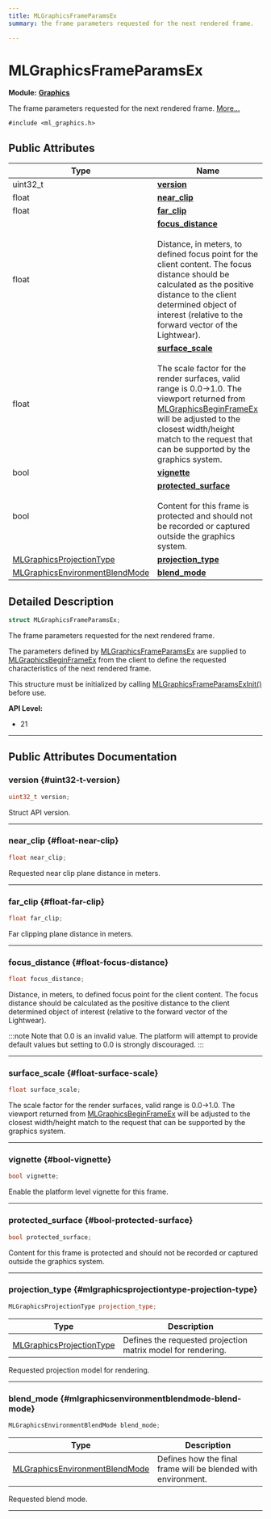 ```yaml
---
title: MLGraphicsFrameParamsEx
summary: the frame parameters requested for the next rendered frame. 

---
```


# MLGraphicsFrameParamsEx

**Module:** **[Graphics](/versioned_docs/version-14-Jun-2023/api-ref/api/Modules/group___graphics/group___graphics.md)**



The frame parameters requested for the next rendered frame.  [More...](#detailed-description)


`#include <ml_graphics.h>`

## Public Attributes

| Type           | Name           |
| -------------- | -------------- |
| uint32_t | **[version](/versioned_docs/version-14-Jun-2023/api-ref/api/Modules/group___graphics/struct_m_l_graphics_frame_params_ex.md#uint32-t-version)**  |
| float | **[near_clip](/versioned_docs/version-14-Jun-2023/api-ref/api/Modules/group___graphics/struct_m_l_graphics_frame_params_ex.md#float-near-clip)**  |
| float | **[far_clip](/versioned_docs/version-14-Jun-2023/api-ref/api/Modules/group___graphics/struct_m_l_graphics_frame_params_ex.md#float-far-clip)**  |
| float | **[focus_distance](/versioned_docs/version-14-Jun-2023/api-ref/api/Modules/group___graphics/struct_m_l_graphics_frame_params_ex.md#float-focus-distance)** <br></br>Distance, in meters, to defined focus point for the client content. The focus distance should be calculated as the positive distance to the client determined object of interest (relative to the forward vector of the Lightwear).  |
| float | **[surface_scale](/versioned_docs/version-14-Jun-2023/api-ref/api/Modules/group___graphics/struct_m_l_graphics_frame_params_ex.md#float-surface-scale)** <br></br>The scale factor for the render surfaces, valid range is 0.0->1.0. The viewport returned from [MLGraphicsBeginFrameEx](/versioned_docs/version-14-Jun-2023/api-ref/api/Modules/group___graphics/group___graphics.md#mlresult-mlgraphicsbeginframeex) will be adjusted to the closest width/height match to the request that can be supported by the graphics system.  |
| bool | **[vignette](/versioned_docs/version-14-Jun-2023/api-ref/api/Modules/group___graphics/struct_m_l_graphics_frame_params_ex.md#bool-vignette)**  |
| bool | **[protected_surface](/versioned_docs/version-14-Jun-2023/api-ref/api/Modules/group___graphics/struct_m_l_graphics_frame_params_ex.md#bool-protected-surface)** <br></br>Content for this frame is protected and should not be recorded or captured outside the graphics system.  |
| [MLGraphicsProjectionType](/versioned_docs/version-14-Jun-2023/api-ref/api/Modules/group___graphics/group___graphics.md#enums-mlgraphicsprojectiontype) | **[projection_type](/versioned_docs/version-14-Jun-2023/api-ref/api/Modules/group___graphics/struct_m_l_graphics_frame_params_ex.md#mlgraphicsprojectiontype-projection-type)**  |
| [MLGraphicsEnvironmentBlendMode](/versioned_docs/version-14-Jun-2023/api-ref/api/Modules/group___graphics/group___graphics.md#enums-mlgraphicsenvironmentblendmode) | **[blend_mode](/versioned_docs/version-14-Jun-2023/api-ref/api/Modules/group___graphics/struct_m_l_graphics_frame_params_ex.md#mlgraphicsenvironmentblendmode-blend-mode)**  |

## Detailed Description

```cpp
struct MLGraphicsFrameParamsEx;
```

The frame parameters requested for the next rendered frame. 

The parameters defined by [MLGraphicsFrameParamsEx](/versioned_docs/version-14-Jun-2023/api-ref/api/Modules/group___graphics/struct_m_l_graphics_frame_params_ex.md) are supplied to [MLGraphicsBeginFrameEx](/versioned_docs/version-14-Jun-2023/api-ref/api/Modules/group___graphics/group___graphics.md#mlresult-mlgraphicsbeginframeex) from the client to define the requested characteristics of the next rendered frame.

This structure must be initialized by calling [MLGraphicsFrameParamsExInit()](/versioned_docs/version-14-Jun-2023/api-ref/api/Modules/group___graphics/group___graphics.md#void-mlgraphicsframeparamsexinit) before use.




**API Level:**
  * 21




-----------
## Public Attributes Documentation

### version {#uint32-t-version}

```cpp
uint32_t version;
```


Struct API version. 





-----------

### near_clip {#float-near-clip}

```cpp
float near_clip;
```


Requested near clip plane distance in meters. 





-----------

### far_clip {#float-far-clip}

```cpp
float far_clip;
```


Far clipping plane distance in meters. 





-----------

### focus_distance {#float-focus-distance}

```cpp
float focus_distance;
```

Distance, in meters, to defined focus point for the client content. The focus distance should be calculated as the positive distance to the client determined object of interest (relative to the forward vector of the Lightwear). 



:::note
Note that 0.0 is an invalid value. The platform will attempt to provide default values but setting to 0.0 is strongly discouraged. 
:::



-----------

### surface_scale {#float-surface-scale}

```cpp
float surface_scale;
```

The scale factor for the render surfaces, valid range is 0.0->1.0. The viewport returned from [MLGraphicsBeginFrameEx](/versioned_docs/version-14-Jun-2023/api-ref/api/Modules/group___graphics/group___graphics.md#mlresult-mlgraphicsbeginframeex) will be adjusted to the closest width/height match to the request that can be supported by the graphics system. 





-----------

### vignette {#bool-vignette}

```cpp
bool vignette;
```


Enable the platform level vignette for this frame. 





-----------

### protected_surface {#bool-protected-surface}

```cpp
bool protected_surface;
```

Content for this frame is protected and should not be recorded or captured outside the graphics system. 





-----------

### projection_type {#mlgraphicsprojectiontype-projection-type}

```cpp
MLGraphicsProjectionType projection_type;
```



| Type | Description |
|--|--|
| [MLGraphicsProjectionType](/versioned_docs/version-14-Jun-2023/api-ref/api/Modules/group___graphics/group___graphics.md#enums-mlgraphicsprojectiontype) | Defines the requested projection matrix model for rendering.  |


Requested projection model for rendering. 





-----------

### blend_mode {#mlgraphicsenvironmentblendmode-blend-mode}

```cpp
MLGraphicsEnvironmentBlendMode blend_mode;
```



| Type | Description |
|--|--|
| [MLGraphicsEnvironmentBlendMode](/versioned_docs/version-14-Jun-2023/api-ref/api/Modules/group___graphics/group___graphics.md#enums-mlgraphicsenvironmentblendmode) | Defines how the final frame will be blended with environment.  |


Requested blend mode. 





-----------

